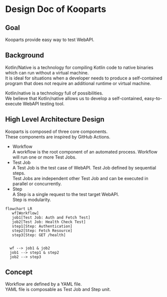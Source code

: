 # Design Doc of Kooparts

## Goal

Kooparts provide easy way to test WebAPI.

## Background

Kotlin/Native is a technology for compiling Kotlin code to native binaries which can run without a virtual machine.  
It is ideal for situations when a developer needs to produce a self-contained program that does not require an additional runtime or virtual machine.

Kotlin/native is a technology full of possibilities.  
We believe that Kotlin/native allows us to develop a self-contained, easy-to-execute WebAPI testing tool.

## High Level Architecture Design

Kooparts is composed of three core components.  
These components are inspired by GitHub Actions.

- Workflow  
  A workflow is the root component of an automated process.
  Workflow will run one or more Test Jobs.
- Test Job  
  A Test Job is the test case of WebAPI. 
  Test Job defined by sequential steps.  
  Test Jobs are independent other Test Job and can be executed in parallel or concurrently.
- Step  
  A Step is a single request to the test target WebAPI.  
  Step is modularity.

```mermaid
flowchart LR
   wf[Workflow]
   job1[Test Job: Auth and Fetch Test]
   job2[Test Job: Health Check Test]
   step1[Step: Authentication]
   step2[Step: Fetch Resource]
   step3[Step: GET /health]


  wf --> job1 & job2
  job1 --> step1 & step2
  job2 --> step3
```

## Concept

Workflow are defined by a YAML file.  
YAML file is composable as Test Job and Step unit.
